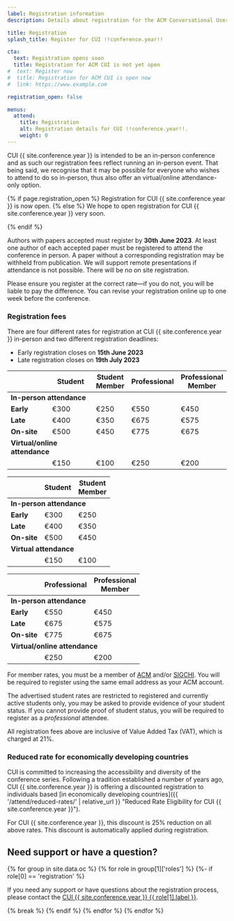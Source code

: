 ```yaml
---
label: Registration information
description: Details about registration for the ACM Conversational User Interfaces (CUI) !!conference.year!! conference.

title: Registration
splash_title: Register for CUI !!conference.year!!

cta:
  text: Registration opens soon
  title: Registration for ACM CUI is not yet open
#  text: Register now
#  title: Registration for ACM CUI is open now
#  link: https://www.example.com

registration_open: false

menus:
  attend:
    title: Registration
    alt: Registration details for CUI !!conference.year!!.
    weight: 0
---
```


CUI {{ site.conference.year }} is intended to be an in-person conference and as such our registration fees reflect running an in-person event. That being said, we recognise that it may be possible for everyone who wishes to attend to do so in-person, thus also offer an virtual/online attendance-only option. 

{% if page.registration_open %}
Registration for CUI {{ site.conference.year }} is now open.
{% else %}
We hope to open registration for CUI {{ site.conference.year }} very soon.
<!-- Registration online has now closed, and you must register on-site.-->
{% endif %}

Authors with papers accepted must register by **30th June 2023**. At least one author of each accepted paper must be registered to attend the conference in person. A paper without a corresponding registration may be withheld from publication. We will support remote presentations if attendance is not possible. There will be no on site registration.

Please ensure you register at the correct rate—if you do not, you will be liable to pay the difference. You can revise your registration online up to one week before the conference.

### Registration fees

There are four different rates for registration at CUI {{ site.conference.year }} in-person and two different registration deadlines:

* Early registration closes on **15th June 2023**
* Late registration closes on **19th July 2023**

<table class="registration-rates mx-auto mt-4 mb-3 text-center d-md-block d-none">
	<thead class="border-bottom">
		<th></th>
		<th class="px-3 pb-3 align-top text-center">Student</th>
		<th class="px-3 pb-3 align-top text-center">Student<br>Member</th>
		<th class="px-3 pb-3 align-top text-center">Professional</th>
		<th class="px-3 pb-3 align-top text-center">Professional<br>Member</th>
	</thead>
	<tbody>
		<tr>
			<td colspan="5" class="small py-3 border-bottom text-start text-secondary"><strong>In-person attendance</strong></td>
		</tr>
		<tr class="mb-3 ">
				<td class="pe-3 py-3"><strong>Early</strong></td>
				<td class="py-3">€300</td>
				<td class="py-3">€250</td>
				<td class="py-3">€550</td>
				<td class="py-3">€450</td>
		</tr>
		<tr class="pb-3">
				<td class="pe-3 py-3"><strong>Late</strong></td>
				<td class="py-3">€400</td>
				<td class="py-3">€350</td>
				<td class="py-3">€675</td>
				<td class="py-3">€575</td>
		</tr>
		<tr class="pb-3 border-bottom">
				<td class="pe-3 py-3"><strong>On-site</strong></td>
				<td class="py-3">€500</td>
				<td class="py-3">€450</td>
				<td class="py-3">€775</td>
				<td class="py-3">€675</td>
		</tr>
		<tr>
			<td colspan="2" class="small py-3 text-start text-secondary"><strong>Virtual/online attendance</strong></td>
		</tr>
		<tr class="pt-5 pb-3 border-top">
				<td class="pe-3 py-3"></td>
				<td class="py-3">€150</td>
				<td class="py-3">€100</td>
				<td class="py-3">€250</td>
				<td class="py-3">€200</td>
		</tr>
	</tbody>
</table>

<table class="registration-rates w-100 mx-auto border-bottom mt-4 text-center d-md-none d-block">
	<thead class="border-bottom">
		<th></th>
		<th class="px-3 py-3 align-top text-center">Student</th>
		<th class="px-3 py-3 align-top text-center">Student<br>Member</th>
	</thead>
	<tbody>
		<tr>
			<td colspan="3" class="small py-3 border-bottom text-start text-secondary"><strong>In-person attendance</strong></td>
		</tr>
		<tr class="mb-3 ">
				<td class="pe-3 py-3"><strong>Early</strong></td>
				<td class="py-3">€300</td>
				<td class="py-3">€250</td>
		</tr>
		<tr class="pb-3">
				<td class="pe-3 py-3"><strong>Late</strong></td>
				<td class="py-3">€400</td>
				<td class="py-3">€350</td>
		</tr>
		<tr class="pb-3 border-bottom">
				<td class="pe-3 py-3"><strong>On-site</strong></td>
				<td class="py-3">€500</td>
				<td class="py-3">€450</td>
		</tr>
		<tr>
			<td colspan="3" class="small py-3 text-start text-secondary"><strong>Virtual attendance</strong></td>
		</tr>
		<tr class="pt-5 pb-3 border-top">
				<td class="pe-3 py-3"></td>
				<td class="py-3">€150</td>
				<td class="py-3">€100</td>
		</tr>
	</tbody>
</table>

<table class="registration-rates border-top w-100 mx-auto mt-1 mb-3 text-center  d-md-none d-block">
	<thead class="border-bottom">
		<th></th>
		<th class="px-3 py-3 align-top text-center">Professional</th>
		<th class="px-3 py-3 align-top text-center">Professional<br>Member</th>
	</thead>
	<tbody>
		<tr>
			<td colspan="3" class="small py-3 border-bottom text-start text-secondary"><strong>In-person attendance</strong></td>
		</tr>
		<tr class="mb-3">
				<td class="pe-3 py-3"><strong>Early</strong></td>
				<td class="py-3">€550</td>
				<td class="py-3">€450</td>
		</tr>
		<tr class="pb-3">
				<td class="pe-3 py-3"><strong>Late</strong></td>
				<td class="py-3">€675</td>
				<td class="py-3">€575</td>
		</tr>
		<tr class="pb-3 border-bottom">
				<td class="pe-3 py-3"><strong>On-site</strong></td>
				<td class="py-3">€775</td>
				<td class="py-3">€675</td>
		</tr>
		<tr>
			<td colspan="3" class="small py-3 text-start text-secondary"><strong>Virtual/online attendance</strong></td>
		</tr>
		<tr class="pt-5 pb-3 border-top">
				<td class="pe-3 py-3"></td>
				<td class="py-3">€250</td>
				<td class="py-3">€200</td>
		</tr>
	</tbody>
</table>

For member rates, you must be a member of [ACM](https://acm.org "The Association for Computing Machinery") and/or [SIGCHI](https://sigchi.org " ACM Special Interest Group on Computer-Human Interaction"). You will be required to register using the same email address as your ACM account.

The advertised student rates are restricted to registered and currently active students only, you may be asked to provide evidence of your student status. If you cannot provide proof of student status, you will be required to register as a _professional_ attendee.

All registration fees above are inclusive of Value Added Tax (VAT), which is charged at 21%.

### Reduced rate for economically developing countries

CUI is committed to increasing the accessibility and diversity of the conference series. Following a tradition established a number of years ago, CUI {{ site.conference.year }} is offering a discounted registration to individuals based [in economically developing countries]({{ '/attend/reduced-rates/' | relative_url }} "Reduced Rate Eligibility for CUI {{ site.conference.year }}").

For CUI {{ site.conference.year }}, this discount is 25% reduction on all above rates. This discount is automatically applied during registration.

## Need support or have a question?

{% for group in site.data.oc %}
	{% for role in group[1]['roles'] %}
		{%- if role[0] == 'registration' %}
<p>If you need any support or have questions about the registration process, please contact the <a href="{{ role[1].email }}" title="Email address for the CUI {{ site.conference.year }} {{ role[1].label }}">CUI {{ site.conference.year }} {{ role[1].label }}</a>.</p>
		{% break %}
		{% endif %}
	{% endfor %}
{% endfor %}
